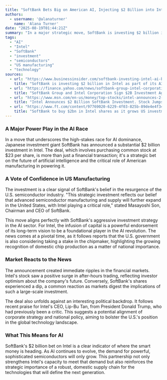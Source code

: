 ```yaml
---
title: "SoftBank Bets Big on American AI, Injecting $2 Billion into Intel"
authors:
  - username: '@alanaturner'
    name: 'Alana Turner'
date: "2025-08-19T01:44:21Z"
summary: "In a major strategic move, SoftBank is investing $2 billion into Intel, signaling a massive vote of confidence in the U.S. chipmaker's role in the AI revolution and the future of American semiconductor manufacturing."
tags:
  - "AI"
  - "Intel"
  - "SoftBank"
  - "investment"
  - "semiconductors"
  - "US manufacturing"
  - "technology"
sources:
  - url: "https://www.businessinsider.com/softbank-investing-intel-ai-bets-2025-8"
    title: "SoftBank is investing $2 billion in Intel as part of its AI bet"
  - url: "https://finance.yahoo.com/news/softbank-group-intel-corporation-sign-231000755.html"
    title: "SoftBank Group and Intel Corporation Sign $2B Investment Agreement"
  - url: "https://www.msn.com/en-us/money/top-stocks/intel-announces-2-billion-softbank-investment-stock-jumps/ar-AA1KLpvq"
    title: "Intel Announces $2 Billion SoftBank Investment. Stock Jumps."
  - url: "https://www.ft.com/content/97769020-6229-4f03-825b-89de4e4f3436"
    title: "SoftBank to buy $2bn in Intel shares as it grows US investments"
---
```


### A Major Power Play in the AI Race

In a move that underscores the high-stakes race for AI dominance, Japanese investment giant SoftBank has announced a substantial $2 billion investment in Intel. The deal, which involves purchasing common stock at $23 per share, is more than just a financial transaction; it's a strategic bet on the future of artificial intelligence and the critical role of American manufacturing in powering it.

### A Vote of Confidence in US Manufacturing

The investment is a clear signal of SoftBank's belief in the resurgence of the U.S. semiconductor industry. "This strategic investment reflects our belief that advanced semiconductor manufacturing and supply will further expand in the United States, with Intel playing a critical role," stated Masayoshi Son, Chairman and CEO of SoftBank. 

This move aligns perfectly with SoftBank's aggressive investment strategy in the AI sector. For Intel, the infusion of capital is a powerful endorsement of its long-term vision to be a foundational player in the AI revolution. The news comes at a pivotal time, as it follows reports that the U.S. government is also considering taking a stake in the chipmaker, highlighting the growing recognition of domestic chip production as a matter of national importance.

### Market Reacts to the News

The announcement created immediate ripples in the financial markets. Intel's stock saw a positive surge in after-hours trading, reflecting investor optimism about the company's future. Conversely, SoftBank's shares experienced a dip, a common reaction as markets digest the implications of such a large-scale investment.

The deal also unfolds against an interesting political backdrop. It follows recent praise for Intel's CEO, Lip-Bu Tan, from President Donald Trump, who had previously been a critic. This suggests a potential alignment of corporate strategy and national policy, aiming to bolster the U.S.'s position in the global technology landscape.

### What This Means for AI

SoftBank's $2 billion bet on Intel is a clear indicator of where the smart money is heading. As AI continues to evolve, the demand for powerful, sophisticated semiconductors will only grow. This partnership not only strengthens Intel's capacity to meet that demand but also reinforces the strategic importance of a robust, domestic supply chain for the technologies that will define the next generation.
